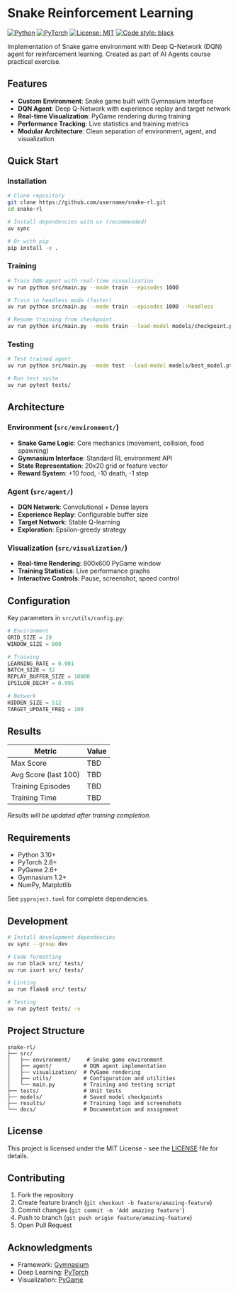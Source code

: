 # Snake Reinforcement Learning

[![Python](https://img.shields.io/badge/python-3.10+-blue.svg)](https://www.python.org/downloads/)
[![PyTorch](https://img.shields.io/badge/pytorch-2.8+-orange.svg)](https://pytorch.org/)
[![License: MIT](https://img.shields.io/badge/License-MIT-yellow.svg)](https://opensource.org/licenses/MIT)
[![Code style: black](https://img.shields.io/badge/code%20style-black-000000.svg)](https://github.com/psf/black)

Implementation of Snake game environment with Deep Q-Network (DQN) agent for reinforcement learning. Created as part of AI Agents course practical exercise.

## Features

- **Custom Environment**: Snake game built with Gymnasium interface
- **DQN Agent**: Deep Q-Network with experience replay and target network
- **Real-time Visualization**: PyGame rendering during training
- **Performance Tracking**: Live statistics and training metrics
- **Modular Architecture**: Clean separation of environment, agent, and visualization

## Quick Start

### Installation

```bash
# Clone repository
git clone https://github.com/username/snake-rl.git
cd snake-rl

# Install dependencies with uv (recommended)
uv sync

# Or with pip
pip install -e .
```

### Training

```bash
# Train DQN agent with real-time visualization
uv run python src/main.py --mode train --episodes 1000

# Train in headless mode (faster)
uv run python src/main.py --mode train --episodes 1000 --headless

# Resume training from checkpoint
uv run python src/main.py --mode train --load-model models/checkpoint.pth
```

### Testing

```bash
# Test trained agent
uv run python src/main.py --mode test --load-model models/best_model.pth

# Run test suite
uv run pytest tests/
```

## Architecture

### Environment (`src/environment/`)
- **Snake Game Logic**: Core mechanics (movement, collision, food spawning)
- **Gymnasium Interface**: Standard RL environment API
- **State Representation**: 20x20 grid or feature vector
- **Reward System**: +10 food, -10 death, -1 step

### Agent (`src/agent/`)
- **DQN Network**: Convolutional + Dense layers
- **Experience Replay**: Configurable buffer size
- **Target Network**: Stable Q-learning
- **Exploration**: Epsilon-greedy strategy

### Visualization (`src/visualization/`)
- **Real-time Rendering**: 800x600 PyGame window
- **Training Statistics**: Live performance graphs
- **Interactive Controls**: Pause, screenshot, speed control

## Configuration

Key parameters in `src/utils/config.py`:

```python
# Environment
GRID_SIZE = 20
WINDOW_SIZE = 800

# Training
LEARNING_RATE = 0.001
BATCH_SIZE = 32
REPLAY_BUFFER_SIZE = 10000
EPSILON_DECAY = 0.995

# Network
HIDDEN_SIZE = 512
TARGET_UPDATE_FREQ = 100
```

## Results

| Metric | Value |
|--------|--------|
| Max Score | TBD |
| Avg Score (last 100) | TBD |
| Training Episodes | TBD |
| Training Time | TBD |

*Results will be updated after training completion.*

## Requirements

- Python 3.10+
- PyTorch 2.8+
- PyGame 2.6+
- Gymnasium 1.2+
- NumPy, Matplotlib

See `pyproject.toml` for complete dependencies.

## Development

```bash
# Install development dependencies
uv sync --group dev

# Code formatting
uv run black src/ tests/
uv run isort src/ tests/

# Linting
uv run flake8 src/ tests/

# Testing
uv run pytest tests/ -v
```

## Project Structure

```
snake-rl/
├── src/
│   ├── environment/     # Snake game environment
│   ├── agent/          # DQN agent implementation
│   ├── visualization/  # PyGame rendering
│   ├── utils/          # Configuration and utilities
│   └── main.py         # Training and testing script
├── tests/              # Unit tests
├── models/             # Saved model checkpoints
├── results/            # Training logs and screenshots
└── docs/               # Documentation and assignment
```

## License

This project is licensed under the MIT License - see the [LICENSE](LICENSE) file for details.

## Contributing

1. Fork the repository
2. Create feature branch (`git checkout -b feature/amazing-feature`)
3. Commit changes (`git commit -m 'Add amazing feature'`)
4. Push to branch (`git push origin feature/amazing-feature`)
5. Open Pull Request

## Acknowledgments

- Framework: [Gymnasium](https://gymnasium.farama.org/)
- Deep Learning: [PyTorch](https://pytorch.org/)
- Visualization: [PyGame](https://www.pygame.org/)